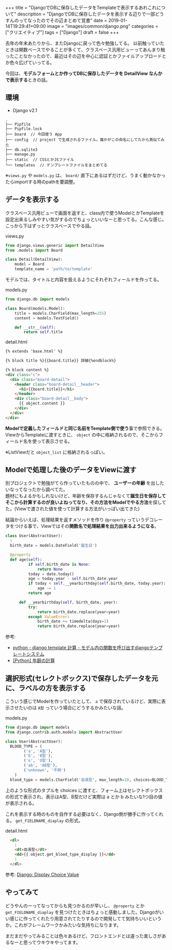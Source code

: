 +++
title = "DjangoでDBに保存したデータをTemplateで表示するあれこれについて"
description = "DjangoでDBに保存したデータを表示する辺りで一部どうすんのってなったのでその辺まとめて覚書"
date = 2019-01-14T19:29:41+09:00
image = "images/common/django.png"
categories = ["クリエイティブ"]
tags = ["Django"]
draft = false
+++

去年の年末あたりから、またDjangoに戻って色々勉強してる。
以前触っていたときは関数ベースでやることが多くて、クラスベース汎用ビューってあんまり触ったことなかったので、最近はその辺を中心に認証とかファイルアップロードとか色々広げていってる。

今回は、**モデルフォームとか作ってDBに保存したデータを DetailView なんかで表示する**ときの話。

## 環境
* Django v2.1

```
.
├── Pipfile
├── Pipfile.lock
├── board  // 今回使う App
├── config  // project で生成されるファイル。誰かがこの命名にしてたから真似てみた
├── db.sqlite3
├── manage.py
├── static  // CSSとかJSファイル
└── templates  // テンプレートファイルをまとめてる
```

※``views.py`` や ``models.py`` は、 ``board/`` 直下にあるはずだけど、うまく動かなかったらimportする時のpathを要調整。

## データを表示する
クラスベース汎用ビューで画面を返すと、class内で使うModelとかTemplateを設定出来るしみやすい気がするのでちょっといいなーと思ってる。こんな感じ。こっから下はずっとクラスベースでやる話。

views.py

```python
from django.views.generic import DetailView
from .models import Board

class Detail(DetailView):
    model = Board
    template_name = 'path/to/template'
```

モデルでは、タイトルと内容を扱えるようにそれぞれフィールドを作ってる。

models.py

```python
from django.db import models

class Board(models.Model):
    title = models.CharField(max_length=255)
    content = models.TextField()

    def __str__(self):
        return self.title
```

detail.html

```html
{% extends 'base.html' %}

{% block title %}{{board.title}} 詳細{%endblock%}

{% block content %}
<div class="c">
  <div class="board-detail">
    <header class="board-detail__header">
      <h1>{{board.title}}</h1>
    </header>
    <div class="board-detail__body">
      {{ object.content }}
    </div>
  </div>
</div>
```

**Modelで定義したフィールドと同じ名前をTemplate側で使う**事で参照できる。  
ViewからTemplateに渡すときに、 ``object`` の中に格納されるので、そこからフィールド名を使って表示させる。

※ListViewだと ``object_list`` に格納されるっぽい。

## Modelで処理した後のデータをViewに渡す
別プロジェクトで勉強がてら作っていたものの中で、 **ユーザーの年齢** を出したいなってなったから調べてた。  
題材にもよるかもしれないけど、年齢を保存するんじゃなくて**誕生日を保存してそこから計算するのが良いよねってなり、その方法をModelでやる方法**を探してた。(Viewで渡された値を使って計算する方法がいっぱい出てきた)

結論からいえば、処理結果を返すメソッドを作り ``@property`` っていうデコレータをつける事で、Viewではその**関数名で処理結果を出力出来るようになる**。

```python
class User(AbstractUser):
  :
  birth_date = models.DateField('誕生日')

  @property
  def age(self):
          if self.birth_date is None:
              return None
          today = date.today()
          age = today.year - self.birth_date.year
          if today < self.__yearbirthday(self.birth_date, today.year):
              age -= 1
          return age

      def __yearbirthday(self, birth_date, year):
          try:
              return birth_date.replace(year=year)
          except ValueError:
              birth_date += timedelta(days=1)
              return birth_date.replace(year=year)
```

参考: 

* [python - django template 計算 - モデル内の関数を呼び出すdjangoテンプレートシステム](https://code.i-harness.com/ja-jp/q/1457c5)
* [[Python] 年齢の計算](http://d.hatena.ne.jp/cheeseshop/20090210/1235591147)


## 選択形式(セレクトボックス)で保存したデータを元に、ラベルの方を表示する
こういう感じでModelを作っていたとして、 ``a`` で保存されているけど、実際に表示させたいのは ``A型`` っていう場合にどうするかみたいな話。

models.py

```python
from django.db import models
from django.contrib.auth.models import AbstractUser

class User(AbstractUser):
  BLOOD_TYPE = (
        ('a', 'A型'),
        ('b', 'B型'),
        ('o', 'O型'),
        ('ab', 'AB型'),
        ('unknown', '不明')
    )
  blood_type = models.CharField('血液型', max_length=10, choices=BLOOD_TYPE, null=True)
```

上のような形式のタプルを choices に渡すと、フォーム上はセレクトボックスの形式で表示され、表示はA型、B型だけど実際は a とか b みたいな1つ目の値が表示される。

これを表示する時のものを自作する必要はなく、Django側が勝手に作ってくれる。 ``get_FIELDNAME_diaplay`` の形式。

detail.html

```html
  <dl>
    :
    <dt>血液型</dt>
    <dd>{{ object.get_blood_type_display }}</dd>
    :
  </dl>
```

参考: [Django: Display Choice Value](https://stackoverflow.com/questions/4320679/django-display-choice-value)


## やってみて
どうやんのーってなってからも見つかるのが早いし、 ``@property`` とか ``get_FIELDNAME_diaplay`` を見つけたときはちょっと感動しました。Djangoがいい感じに作ってくれたり用意されてたりするので開発してて気持ちいいというか。これがフレームワークかみたいな気持ちになります。

まだまだやってみることは色々あるけど、フロントエンドとは違った楽しさがあるなーと思ってウキウキやってます。

